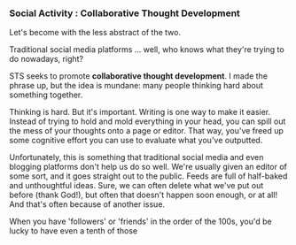 ### Social Activity : Collaborative Thought Development

Let's become with the less abstract of the two. 

Traditional social media platforms ... well, who knows what they're trying to do nowadays, right? 

STS seeks to promote **collaborative thought development**. I made the phrase up, but the idea is mundane: many people thinking hard about something together.

Thinking is hard. But it's important. Writing is one way to make it easier. Instead of trying to hold and mold everything in your head, you can spill out the mess of your thoughts onto a page or editor. That way, you've freed up some cognitive effort you can use to evaluate what you've outputted. 

Unfortunately, this is something that traditional social media and even blogging platforms don't help us do so well. We're usually given an editor of some sort, and it goes straight out to the public. Feeds are full of half-baked and unthoughtful ideas. Sure, we can often delete what we've put out before (thank God!), but often that doesn't happen soon enough, or at all! And that's often because of another issue.

When you have 'followers' or 'friends' in the order of the 100s, you'd be lucky to have even a tenth of those 

<!-- TODO : include a diagram from Chainsaw Man?  -->